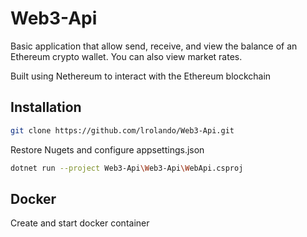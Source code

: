 # Web3-Api


Basic application that allow send, receive, and view the balance of an Ethereum crypto wallet. You can also view market rates.

Built using Nethereum to interact with the Ethereum blockchain



## Installation

```bash
git clone https://github.com/lrolando/Web3-Api.git
```
Restore Nugets and configure appsettings.json

```bash
dotnet run --project Web3-Api\Web3-Api\WebApi.csproj 
```

## Docker

Create and start docker container

